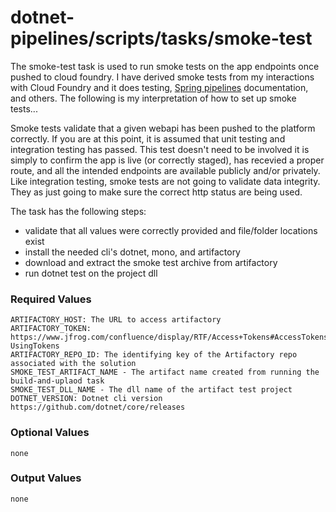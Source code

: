 # dotnet-pipelines/scripts/tasks/smoke-test

The smoke-test task is used to run smoke tests on the app endpoints once pushed to cloud foundry. I have derived smoke tests from my interactions with Cloud Foundry and it does testing, [Spring pipelines](https://github.com/spring-cloud/spring-cloud-pipelines) documentation, and others. The following is my interpretation of how to set up smoke tests...

Smoke tests validate that a given webapi has been pushed to the platform correctly. If you are at this point, it is assumed that unit testing and integration testing has passed. This test doesn't need to be involved it is simply to confirm the app is live (or correctly staged), has recevied a proper route, and all the intended endpoints are available publicly and/or privately. Like integration testing, smoke tests are not going to validate data integrity. They as just going to make sure the correct http status are being used.

The task has the following steps:
- validate that all values were correctly provided and file/folder locations exist
- install the needed cli's dotnet, mono, and artifactory
- download and extract the smoke test archive from artifactory
- run dotnet test on the project dll

### Required Values
	ARTIFACTORY_HOST: The URL to access artifactory
	ARTIFACTORY_TOKEN: https://www.jfrog.com/confluence/display/RTF/Access+Tokens#AccessTokens-UsingTokens
	ARTIFACTORY_REPO_ID: The identifying key of the Artifactory repo associated with the solution
	SMOKE_TEST_ARTIFACT_NAME - The artifact name created from running the build-and-uplaod task
	SMOKE_TEST_DLL_NAME - The dll name of the artifact test project
	DOTNET_VERSION: Dotnet cli version https://github.com/dotnet/core/releases

### Optional Values
	none

### Output Values
	none